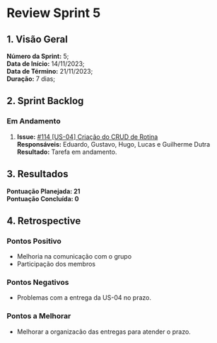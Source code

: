 # Review Sprint 5

## 1. Visão Geral

**Número da Sprint:** 5;<br>
**Data de Início:** 14/11/2023;<br>
**Data de Término:** 21/11/2023;<br>
**Duração:** 7 dias;<br>

## 2. Sprint Backlog

### Em Andamento

1. **Issue:** [#114 [US-04] Criação do CRUD de Rotina ](https://github.com/fga-eps-mds/2023-2-GEROcuidado-Doc/issues/114)<br>
   **Responsáveis:** Eduardo, Gustavo, Hugo, Lucas e Guilherme Dutra <br>
   **Resultado:** Tarefa em andamento.

## 3. Resultados

**Pontuação Planejada: 21** <br>
**Pontuação Concluída: 0** <br>

## 4. Retrospective

### Pontos Positivo

- Melhoria na comunicação com o grupo
- Participação dos membros

### Pontos Negativos

- Problemas com a entrega da US-04 no prazo.

### Pontos a Melhorar

- Melhorar a organizacão das entregas para atender o prazo.
